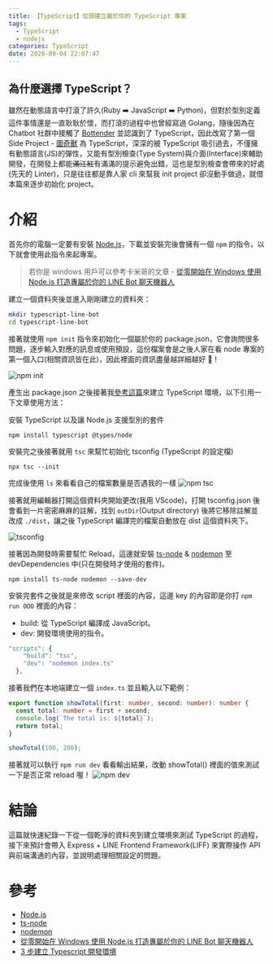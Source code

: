 ```yaml
---
title: 【TypeScript】從頭建立屬於你的 TypeScript 專案
tags:
  - TypeScript
  - nodejs
categories: TypeScript
date: 2020-09-04 22:07:47
---
```


## 為什麼選擇 TypeScript？

雖然在動態語言中打滾了許久(Ruby ➡️ JavaScript ➡️ Python)，但對於型別定義這件事情還是一直耿耿於懷，而打滾的過程中也曾經寫過 Golang，隨後因為在 Chatbot 社群中接觸了 [Bottender](https://github.com/Yoctol/bottender) 並認識到了 TypeScript，因此改寫了第一個 Side Project - [圖奇獸](https://github.com/louis70109/Twitch-Bot) 為 TypeScript，深深的被 TypeScript 吸引過去，不僅擁有動態語言(JS)的彈性，又能有型別檢查(Type System)與介面(Interface)來輔助開發，在開發上都能~~滿江紅~~有滿滿的提示避免出錯，這也是型別檢查會帶來的好處(先天的 Linter)，只是往往都是靠人家 cli 來幫我 init project 卻沒動手做過，就借本篇來逐步初始化 project。

<!-- more -->

# 介紹

首先你的電腦一定要有安裝 [Node.js](https://nodejs.org/zh-tw/download/)，下載並安裝完後會擁有一個 `npm` 的指令，以下就會使用此指令來起專案。

> 若你是 windows 用戶可以參考卡米哥的文章 - [從零開始在 Windows 使用 Node.js 打造專屬於你的 LINE Bot 聊天機器人](https://medium.com/@EtrexKuo/%E5%BE%9E%E9%9B%B6%E9%96%8B%E5%A7%8B%E5%9C%A8-windows-%E4%BD%BF%E7%94%A8-node-js-%E6%89%93%E9%80%A0%E5%B0%88%E5%B1%AC%E6%96%BC%E4%BD%A0%E7%9A%84-line-bot-%E8%81%8A%E5%A4%A9%E6%A9%9F%E5%99%A8%E4%BA%BA-173ac0f6be92)

建立一個資料夾後並進入剛剛建立的資料夾：

```bash
mkdir typescript-line-bot
cd typescript-line-bot
```

接著就使用 `npm init` 指令來初始化一個屬於你的 package.json，它會詢問很多問題，逐步輸入對應的訊息或使用預設，這份檔案會是之後人家在看 node 專案的第一個入口(相關資訊皆在此)，因此裡面的資訊盡量越詳細越好 🙂！

![npm init](https://nijialin.com/images/2020/npm-init.png)

產生出 package.json 之後接著我[參考這篇](https://medium.com/@peterchang_82818/typescript-example-%E6%95%99%E5%AD%B8-tutorial-%E7%AF%84%E4%BE%8B-%E9%96%8B%E7%99%BC-%E6%95%99%E5%AD%B8-%E5%88%9D%E5%AD%B8%E8%80%85-%E7%92%B0%E5%A2%83-nodejs-javascript-react-js-3%E6%AD%A5-888fa8033fc7)來建立 TypeScript 環境，以下引用一下文章使用方法：

安裝 TypeScript 以及讓 Node.js 支援型別的套件

```
npm install typescript @types/node
```

安裝完之後接著就用 `tsc` 來幫忙初始化 tsconfig (TypeScript 的設定檔)

```
npx tsc --init
```

完成後使用 `ls` 來看看自己的檔案數量是否遇我的一樣
![npm tsc](https://nijialin.com/images/2020/npm-tsc.png)

接著就用編輯器打開這個資料夾開始更改(我用 VScode)，打開 tsconfig.json 後會看到一片密密麻麻的註解，找到 `outDir`(Output directory) 後將它移除註解並改成 `./dist`，讓之後 TypeScript 編譯完的檔案自動放在 dist 這個資料夾下。

![tsconfig](https://nijialin.com/images/2020/tsc-config.gif)

接著因為開發時需要幫忙 Reload，這邊就安裝 [ts-node](https://www.npmjs.com/package/ts-node) & [nodemon](https://www.npmjs.com/package/nodemon) 至 devDependencies 中(只在開發時才使用的套件)。

```
npm install ts-node nodemon --save-dev
```

安裝完套件之後就是來修改 script 裡面的內容，這邊 key 的內容即是你打 `npm run OOO` 裡面的內容：

- build: 從 TypeScript 編譯成 JavaScript。
- dev: 開發環境使用的指令。

```javascript
"scripts": {
    "build": "tsc",
    "dev": "nodemon index.ts"
  },
```

接著我們在本地端建立一個 `index.ts` 並且輸入以下範例：

```typescript
export function showTotal(first: number, second: number): number {
  const total: number = first + second;
  console.log(`The total is: ${total}`);
  return total;
}

showTotal(100, 200);
```

接著就可以執行 `npm run dev` 看看輸出結果，改動 showTotal() 裡面的值來測試一下是否正常 reload 喔！
![npm dev](https://nijialin.com/images/2020/npm-run-dev1.png)

# 結論

這篇就快速紀錄一下從一個乾淨的資料夾到建立環境來測試 TypeScript 的過程，接下來預計會帶入 Express + LINE Frontend Framework(LIFF) 來實際操作 API 與前端溝通的內容，並說明處理相關設定的問題。

# 參考

- [Node.js](https://nodejs.org/zh-tw/download/)
- [ts-node](https://www.npmjs.com/package/ts-node)
- [nodemon](https://www.npmjs.com/package/nodemon)
- [從零開始在 Windows 使用 Node.js 打造專屬於你的 LINE Bot 聊天機器人](https://medium.com/@EtrexKuo/%E5%BE%9E%E9%9B%B6%E9%96%8B%E5%A7%8B%E5%9C%A8-windows-%E4%BD%BF%E7%94%A8-node-js-%E6%89%93%E9%80%A0%E5%B0%88%E5%B1%AC%E6%96%BC%E4%BD%A0%E7%9A%84-line-bot-%E8%81%8A%E5%A4%A9%E6%A9%9F%E5%99%A8%E4%BA%BA-173ac0f6be92)
- [3 步建立 Typescript 開發環境](https://medium.com/@peterchang_82818/typescript-example-%E6%95%99%E5%AD%B8-tutorial-%E7%AF%84%E4%BE%8B-%E9%96%8B%E7%99%BC-%E6%95%99%E5%AD%B8-%E5%88%9D%E5%AD%B8%E8%80%85-%E7%92%B0%E5%A2%83-nodejs-javascript-react-js-3%E6%AD%A5-888fa8033fc7)
